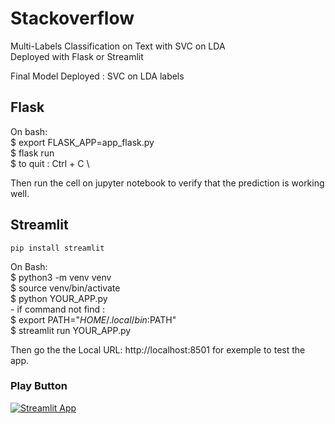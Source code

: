 # Stackoverflow
Multi-Labels Classification on Text with SVC on LDA  \
Deployed with Flask or Streamlit

Final Model Deployed : SVC on LDA labels

## Flask  

On bash: \
        $ export FLASK_APP=app_flask.py \
        $ flask run \
        $ to quit : Ctrl + C \
        
Then run the cell on jupyter notebook to verify that the prediction is working well.

## Streamlit  

`pip install streamlit`

On Bash: \
        $ python3 -m venv venv \
        $ source venv/bin/activate \
        $ python   YOUR_APP.py \
        - if command not find : \
        $ export PATH="$HOME/.local/bin:$PATH" \
        $ streamlit run YOUR_APP.py 
        
Then go the the  Local URL: http://localhost:8501 for exemple to test the app.

### Play Button
[![Streamlit App](https://static.streamlit.io/badges/stramlit_badge_black_white.svg)](https://share.streamlit.io/catherinele/stackoverflow/app_streamlit.py)
